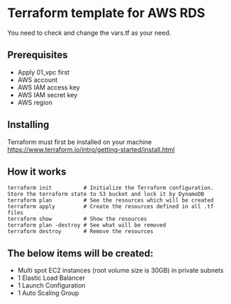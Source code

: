 # Terraform template for AWS RDS
You need to check and change the vars.tf as your need.

## Prerequisites
- Apply 01_vpc first
- AWS account
- AWS IAM access key
- AWS IAM secret key
- AWS region

## Installing
Terraform must first be installed on your machine
https://www.terraform.io/intro/getting-started/install.html

## How it works
```
terraform init          # Initialize the Terraform configuration. Store the terraform state to S3 bucket and lock it by DynamoDB
terraform plan          # See the resources which will be created
terraform apply         # Create the resources defined in all .tf files
terraform show          # Show the resources
terraform plan -destroy # See what will be removed
terraform destroy       # Remove the resources
```

## The below items will be created:
- Multi spot EC2 instances (root volume size is 30GB) in private subnets
- 1 Elastic Load Balancer
- 1 Launch Configuration
- 1 Auto Scaling Group